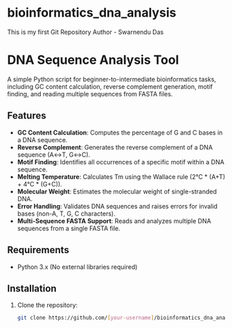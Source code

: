 # bioinformatics_dna_analysis
This is my first Git Repository
Author - Swarnendu Das
# DNA Sequence Analysis Tool

A simple Python script for beginner-to-intermediate bioinformatics tasks, including GC content calculation, reverse complement generation, motif finding, and reading multiple sequences from FASTA files.

## Features
- **GC Content Calculation**: Computes the percentage of G and C bases in a DNA sequence.
- **Reverse Complement**: Generates the reverse complement of a DNA sequence (A↔T, G↔C).
- **Motif Finding**: Identifies all occurrences of a specific motif within a DNA sequence.
- **Melting Temperature**: Calculates Tm using the Wallace rule (2°C * (A+T) + 4°C * (G+C)).
- **Molecular Weight**: Estimates the molecular weight of single-stranded DNA.
- **Error Handling**: Validates DNA sequences and raises errors for invalid bases (non-A, T, G, C characters).
- **Multi-Sequence FASTA Support**: Reads and analyzes multiple DNA sequences from a single FASTA file.

## Requirements
- Python 3.x (No external libraries required)

## Installation
1. Clone the repository:
   ```bash
   git clone https://github.com/[your-username]/bioinformatics_dna_analysis.git
